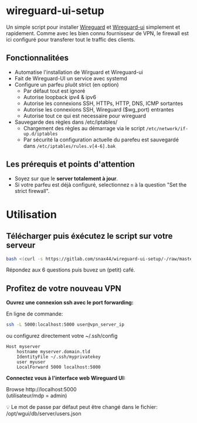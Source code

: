 # wireguard-ui-setup

Un simple script pour installer [Wireguard](https://www.wireguard.com/) et [Wireguard-ui](https://github.com/ngoduykhanh/wireguard-ui) simplement et rapidement.
Comme avec les bien connu fournisseur de VPN, le firewall est ici configuré pour transferer tout le traffic des clients.  

## Fonctionnalitées

- Automatise l'installation de Wirguard et Wireguard-ui
- Fait de Wireguard-UI un service avec systemd
- Configure un parfeu pluôt strict (en option)
  - Par défaut tout est ignoré
  - Autorise loopback ipv4 & ipv6
  - Autorise les connexions SSH, HTTPs, HTTP, DNS, ICMP sortantes
  - Autorise les connexions SSH, Wireguard ($wg_port) entrantes
  - Autorise tout ce qui est necessaire pour wireguard
- Sauvegarde des règles dans /etc/iptables/
  - Chargement des règles au démarrage via le script `/etc/network/if-up.d/iptables`
  - Par sécurité la configuration actuelle du parefeu est sauvegardé dans  `/etc/iptables/rules.v[4-6].bak`

## Les prérequis et points d'attention

- Soyez sur que le **server totalement à jour**.  
- Si votre parfeu est déjà configuré, selectionnez `n` à la question "Set the strict firewall".  

# Utilisation

## Télécharger puis éxécutez le script sur votre serveur

```bash
bash <(curl -s https://gitlab.com/snax44/wireguard-ui-setup/-/raw/master/install.sh)
```
Répondez aux 6 questions puis buvez un (petit) café.  

## Profitez de votre nouveau VPN

**Ouvrez une connexion ssh avec le port forwarding:**  

En ligne de commande:
```bash
ssh -L 5000:localhost:5000 user@vpn_server_ip
```
ou configurez directement votre ~/.ssh/config
```
Host myserver
	hostname myserver.domain.tld
	IdentityFile ~/.ssh/myprivatekey
	user myuser
	LocalForward 5000 localhost:5000
```

**Connectez vous à l'interface web Wireguard UI:**  

Browse http://localhost:5000  
(utilisateur/mdp = admin)  

:bulb: Le mot de passe par défaut peut être changé dans le fichier: /opt/wgui/db/server/users.json  
